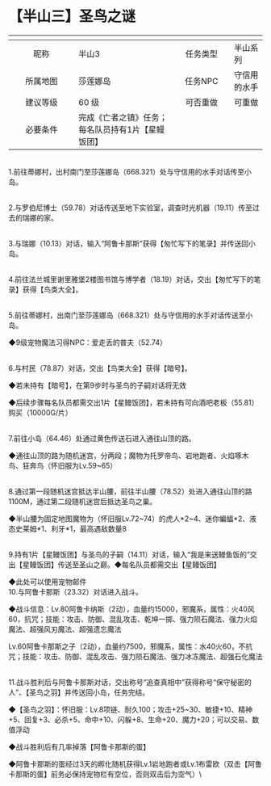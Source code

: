 # 【半山三】圣鸟之谜

<table data-header-hidden><thead><tr><th width="115" align="center"></th><th></th><th width="97" align="center"></th><th></th></tr></thead><tbody><tr><td align="center">昵称</td><td>半山3</td><td align="center">任务类型</td><td>半山系列</td></tr><tr><td align="center">所属地图</td><td>莎莲娜岛</td><td align="center">任务NPC</td><td>守信用的水手</td></tr><tr><td align="center">建议等级</td><td>60 级</td><td align="center">可否重做</td><td>可重做</td></tr><tr><td align="center">必要条件</td><td>完成《亡者之镇》任务；每名队员持有1片【星鳗饭团】</td><td align="center"></td><td></td></tr></tbody></table>

\
1.前往蒂娜村，出村南门至莎莲娜岛（668.321）处与守信用的水手对话传至小岛。

\
2.与罗伯尼博士（59.78）对话传送至地下实验室，调查时光机器（19.11）传至过去的瑞娜的家。

\
3.与瑞娜（10.13）对话，输入“阿鲁卡那斯”获得【匆忙写下的笔录】并传送回小岛。

\
4.前往法兰城里谢里雅堡2楼图书馆与博学者（18.19）对话，交出【匆忙写下的笔录】获得【鸟类大全】。

\
5.前往蒂娜村，出南门至莎莲娜岛（668.321）处与守信用的水手对话传送至小岛。

◆9级宠物魔法习得NPC：爱走丢的普夫（52.74）

\
6.与村民（78.87）对话，交出【鸟类大全】获得【暗号】。

◆若未持有【暗号】，在第9步时与圣鸟的子嗣对话将无效

◆后续步骤每名队员都需交出1片【星鳗饭团】，若未持有可向酒吧老板（55.81）购买（10000G/片）

\
7.前往小岛（64.46）处通过黄色传送石进入通往山顶的路。

◆通往山顶的路为随机迷宫，分两段；魔物为托罗帝鸟、岩地跑者、火焰啄木鸟、狂奔鸟（怀旧服为Lv.59\~65）

\
8.通过第一段随机迷宫抵达半山腰，前往半山腰（78.52）处进入通往山顶的路1100M，通过第二段随机迷宫后抵达圣鸟之巢。

◆半山腰为固定地图魔物为（怀旧服Lv.72\~74）的虎人\*2\~4、迷你蝙蝠\*2、液态史莱姆\*1、利牙\*1，最高遇敌数量8

\
9.持有1片【星鳗饭团】与圣鸟的子嗣（14.11）对话，输入“我是来送鳗鱼饭的”交出【星鳗饭团】传送至圣山之巅。◆每名队员都需交出【星鳗饭团】

◆此处可以使用宠物邮件\
10.与阿鲁卡那斯（23.32）对话进入战斗。

◆战斗信息：Lv.80阿鲁卡纳斯（2动），血量约15000，邪魔系，属性：火40风60，抗咒；技能：攻击、防御、混乱攻击、乾坤一掷、强力陨石魔法、强力火焰魔法、超强风刃魔法、超强遗忘魔法

Lv.60阿鲁卡那斯之子（2动），血量约7500，邪魔系，属性：水40火60，不抗咒；技能：攻击、防御、混乱攻击、强力陨石魔法、强力冰冻魔法、超强石化魔法

\
11.战斗胜利后与阿鲁卡那斯对话，交出称号“追查真相中”获得称号“保守秘密的人”、【圣鸟之羽】并传送回小岛，任务完结。

◆【圣鸟之羽】：怀旧服：Lv.8项链、耐久100；攻击+25\~30、敏捷+10、精神+5、回复+3、必杀+5、命中+10、闪躲+8、生命+20、魔力+20；可以交易、数值浮动

◆战斗胜利后有几率掉落【阿鲁卡那斯的蛋】

◆阿鲁卡那斯的蛋经过3天的孵化随机获得Lv.1岩地跑者或Lv.1布雷欧（双击【阿鲁卡那斯的蛋】前务必保持宠物栏有空位，否则双击后为空气）\
